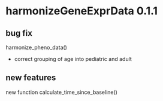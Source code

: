 
# harmonizeGeneExprData 0.1.1

## bug fix

harmonize_pheno_data()
- correct grouping of age into pediatric and adult

## new features

new function calculate_time_since_baseline()
